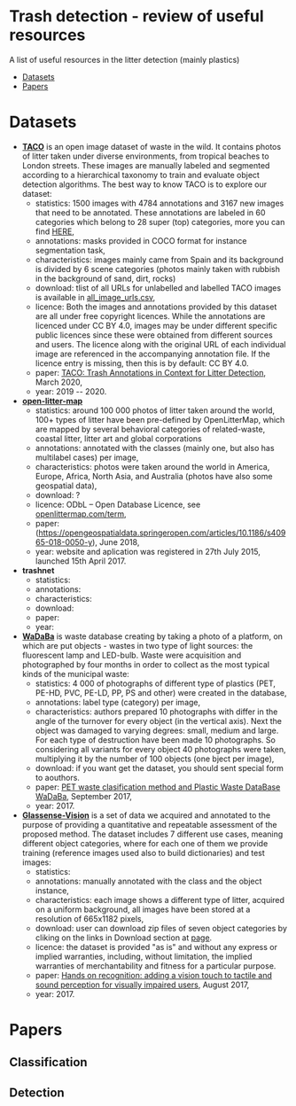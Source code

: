 # Trash detection - review of useful resources
A list of useful resources in the litter detection (mainly plastics)
* [Datasets](https://github.com/majsylw/litter-detection-review/blob/main/README.md#Datasets)
* [Papers](https://github.com/majsylw/litter-detection-review/blob/main/README.md#Papers)

# Datasets

- **[TACO](http://tacodataset.org/)** is an open image dataset of waste in the wild. It contains photos of litter taken under diverse environments, from tropical beaches to London streets. These images are manually labeled and segmented according to a hierarchical taxonomy to train and evaluate object detection algorithms. The best way to know TACO is to explore our dataset:
  - statistics: 1500 images with 4784 annotations and 3167 new images that need to be annotated. These annotations are labeled in 60 categories which belong to 28 super (top) categories, more you can find [HERE](http://tacodataset.org/stats),
  - annotations: masks provided in COCO format for instance segmentation task,
  - characteristics: images mainly came from Spain and its background is divided by 6 scene categories (photos mainly taken with rubbish in the background of sand, dirt, rocks)
  - download: tlist of all URLs for unlabelled and labelled TACO images is available in [all_image_urls.csv](https://github.com/pedropro/TACO/blob/master/data/all_image_urls.csv),
  - licence: Both the images and annotations provided by this dataset are all under free copyright licences. While the annotations are licenced under CC BY 4.0, images may be under different specific public licences since these were obtained from different sources and users. The licence along with the original URL of each individual image are referenced in the accompanying annotation file. If the licence entry is missing, then this is by default: CC BY 4.0.
  - paper: [TACO: Trash Annotations in Context for Litter Detection](https://arxiv.org/pdf/2003.06975.pdf), March 2020,
  - year: 2019 -- 2020.
- **[open-litter-map](https://openlittermap.com/)**
  - statistics: around 100 000 photos of litter taken around the world, 100+ types of litter have been pre-defined by OpenLitterMap, which are mapped by several behavioral categories of related-waste, coastal litter, litter art and global corporations
  - annotations: annotated with the classes (mainly one, but also has multilabel cases) per image,
  - characteristics: photos were taken around the world in America, Europe, Africa,  North Asia, and Australia (photos have also some geospatial data),
  - download: ?
  - licence: ODbL – Open Database Licence, see [openlittermap.com/term](openlittermap.com/term),
  - paper: (https://opengeospatialdata.springeropen.com/articles/10.1186/s40965-018-0050-y), June 2018,
  - year: website and aplication was registered in 27th July 2015, launched 15th April 2017.
- **trashnet**
  - statistics:
  - annotations:
  - characteristics:
  - download:
  - paper:
  - year: 
- **[WaDaBa](http://wadaba.pcz.pl/)** is waste database creating by taking a photo of a platform, on which are put objects - wastes in two type of light sources: the fluorescent lamp and LED-bulb. Waste were acquisition and photographed by four months in order to collect as the most typical kinds of the municipal waste:
  - statistics: 4 000 of photographs of different type of plastics (PET, PE-HD, PVC, PE-LD, PP, PS and other) were created in the database,
  - annotations: label type (category) per image,
  - characteristics: authors prepared 10 photographs with differ in the angle of the turnover for every object (in the vertical axis). Next the object was damaged to varying degrees: small, medium and large. For each type of destruction have been made 10 photographs. So considering all variants for every object 40 photographs were taken, multiplying it by the number of 100 objects (one bject per image),
  - download: if you want get the dataset, you should sent special form to aouthors.
  - paper: [PET waste clasification method and Plastic Waste DataBase WaDaBa](http://wadaba.pcz.pl/JBJP_ipc2017.pdf), September 2017,
  - year: 2017.
- **[Glassense-Vision](http://www.slipguru.unige.it/Data/glassense_vision/)** is a set of data we acquired and annotated to the purpose of providing a quantitative and repeatable assessment of the proposed method. The dataset includes 7 different use cases, meaning different object categories, where for each one of them we provide training (reference images used also to build dictionaries) and test images:
  - statistics:
  - annotations: manually annotated with the class and the object instance,
  - characteristics: each image shows a different type of litter, acquired on a uniform background, all images have been stored at a resolution of 665x1182 pixels,
  - download: user can download zip files of seven object categories by cliking on the links in Download section at [page](http://www.slipguru.unige.it/Data/glassense_vision/).
  - licence: the dataset is provided "as is" and without any express or implied warranties, including, without limitation, the implied warranties of merchantability and fitness for a particular purpose.
  - paper: [Hands on recognition: adding a vision touch to tactile and sound perception for visually impaired users](https://dl.acm.org/doi/10.1145/3060056), August 2017,
  - year: 2017.

# Papers

## Classification

## Detection
